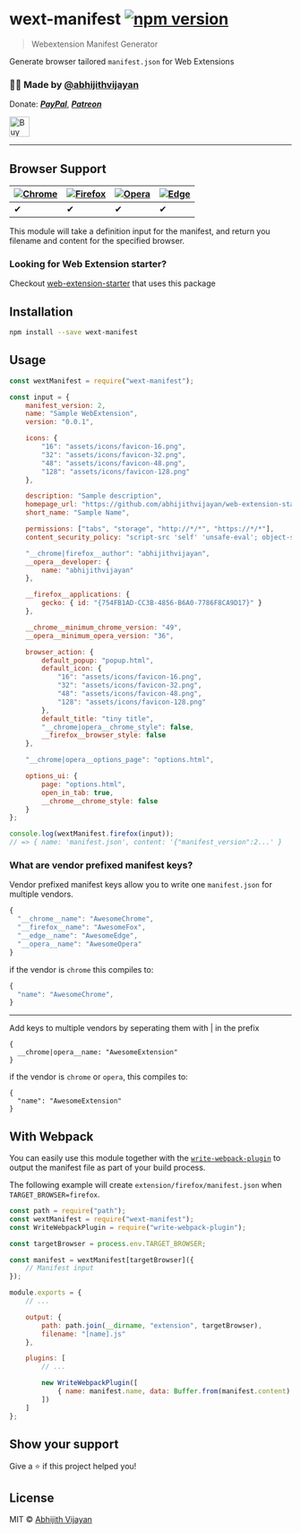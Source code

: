 # wext-manifest [![npm version](https://img.shields.io/npm/v/wext-manifest)](https://www.npmjs.com/package/wext-manifest)

> Webextension Manifest Generator

Generate browser tailored `manifest.json` for Web Extensions

<h3>🙋‍♂️ Made by <a href="https://twitter.com/_abhijithv">@abhijithvijayan</a></h3>
<p>
  Donate:
  <a href="https://www.paypal.me/iamabhijithvijayan" target='_blank'><i><b>PayPal</b></i></a>,
  <a href="https://www.patreon.com/abhijithvijayan" target='_blank'><i><b>Patreon</b></i></a>
</p>
<p>
  <a href='https://www.buymeacoffee.com/abhijithvijayan' target='_blank'>
    <img height='36' style='border:0px;height:36px;' src='https://bmc-cdn.nyc3.digitaloceanspaces.com/BMC-button-images/custom_images/orange_img.png' border='0' alt='Buy Me a Coffee' />
  </a>
</p>
<hr />

## Browser Support

| [![Chrome](https://raw.github.com/alrra/browser-logos/master/src/chrome/chrome_48x48.png)](/) | [![Firefox](https://raw.github.com/alrra/browser-logos/master/src/firefox/firefox_48x48.png)](/) | [![Opera](https://raw.github.com/alrra/browser-logos/master/src/opera/opera_48x48.png)](/) | [![Edge](https://raw.github.com/alrra/browser-logos/master/src/edge/edge_48x48.png)](/) |
--------------------------------------------------------------------------------------------------------------------------------------------------------------------------- | --------------------------------------------------------------------------------------------------------------------------------------------- | ------------------------------------------------------------------------------------------------------------------------ | --------------------------------------------------------------------------------------------------------------------------------------------------------------------------- |
| ✔ | ✔ | ✔ | ✔ |

This module will take a definition input for the manifest, and return you filename and content for the specified browser.

### Looking for Web Extension starter?

Checkout [web-extension-starter](https://github.com/abhijithvijayan/web-extension-starter) that uses this package

## Installation

```sh
npm install --save wext-manifest
```

## Usage

```js
const wextManifest = require("wext-manifest");

const input = {
	manifest_version: 2,
	name: "Sample WebExtension",
	version: "0.0.1",

	icons: {
		"16": "assets/icons/favicon-16.png",
		"32": "assets/icons/favicon-32.png",
		"48": "assets/icons/favicon-48.png",
		"128": "assets/icons/favicon-128.png"
	},

	description: "Sample description",
	homepage_url: "https://github.com/abhijithvijayan/web-extension-starter",
	short_name: "Sample Name",

	permissions: ["tabs", "storage", "http://*/*", "https://*/*"],
	content_security_policy: "script-src 'self' 'unsafe-eval'; object-src 'self'",

	"__chrome|firefox__author": "abhijithvijayan",
	__opera__developer: {
		name: "abhijithvijayan"
	},

	__firefox__applications: {
		gecko: { id: "{754FB1AD-CC3B-4856-B6A0-7786F8CA9D17}" }
	},

	__chrome__minimum_chrome_version: "49",
	__opera__minimum_opera_version: "36",

	browser_action: {
		default_popup: "popup.html",
		default_icon: {
			"16": "assets/icons/favicon-16.png",
			"32": "assets/icons/favicon-32.png",
			"48": "assets/icons/favicon-48.png",
			"128": "assets/icons/favicon-128.png"
		},
		default_title: "tiny title",
		"__chrome|opera__chrome_style": false,
		__firefox__browser_style: false
	},

	"__chrome|opera__options_page": "options.html",

	options_ui: {
		page: "options.html",
		open_in_tab: true,
		__chrome__chrome_style: false
	}
};

console.log(wextManifest.firefox(input));
// => { name: 'manifest.json', content: '{"manifest_version":2...' }
```

### What are vendor prefixed manifest keys?

Vendor prefixed manifest keys allow you to write one `manifest.json` for multiple vendors.

```js
{
  "__chrome__name": "AwesomeChrome",
  "__firefox__name": "AwesomeFox",
  "__edge__name": "AwesomeEdge",
  "__opera__name": "AwesomeOpera"
}
```

if the vendor is `chrome` this compiles to:

```js
{
  "name": "AwesomeChrome",
}
```

---

Add keys to multiple vendors by seperating them with | in the prefix

```
{
  __chrome|opera__name: "AwesomeExtension"
}
```

if the vendor is `chrome` or `opera`, this compiles to:

```
{
  "name": "AwesomeExtension"
}
```

## With Webpack

You can easily use this module together with the [`write-webpack-plugin`](https://www.npmjs.com/package/write-webpack-plugin) to output the manifest file as part of your build process.

The following example will create `extension/firefox/manifest.json` when `TARGET_BROWSER=firefox`.

```js
const path = require("path");
const wextManifest = require("wext-manifest");
const WriteWebpackPlugin = require("write-webpack-plugin");

const targetBrowser = process.env.TARGET_BROWSER;

const manifest = wextManifest[targetBrowser]({
	// Manifest input
});

module.exports = {
	// ...

	output: {
		path: path.join(__dirname, "extension", targetBrowser),
		filename: "[name].js"
	},

	plugins: [
		// ...

		new WriteWebpackPlugin([
			{ name: manifest.name, data: Buffer.from(manifest.content) }
		])
	]
};
```

## Show your support

Give a ⭐️ if this project helped you!

## License

MIT © [Abhijith Vijayan](https://abhijithvijayan.in)

